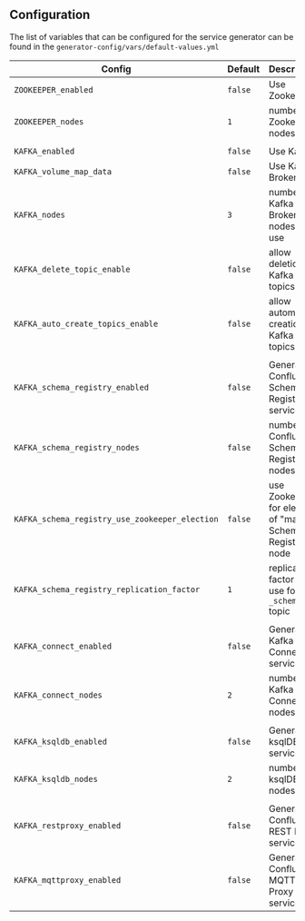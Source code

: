 ## Configuration

The list of variables that can be configured for the service generator can be found in the `generator-config/vars/default-values.yml`


Config        |  Default | Description
------------- | ---------| -----------------
`ZOOKEEPER_enabled`   | `false` | Use Zookeeper
`ZOOKEEPER_nodes`   | `1` | number of Zookeeper nodes
 | | 
`KAFKA_enabled`   | `false` | Use Kafka 
`KAFKA_volume_map_data`   | `false` | Use Kafka Broker
`KAFKA_nodes`   | `3` | number of Kafka Broker nodes to use
`KAFKA_delete_topic_enable`   | `false` | allow deletion of Kafka topics
`KAFKA_auto_create_topics_enable`  | `false` | allow automatic creation of Kafka topics
 | | 
`KAFKA_schema_registry_enabled`  | `false` | Generate Confluent Schema Registry service
`KAFKA_schema_registry_nodes`  | `false` | number of Confluent Schema Registry nodes
`KAFKA_schema_registry_use_zookeeper_election`  | `false` | use Zookeeper for election of "master" Schema Registry node
`KAFKA_schema_registry_replication_factor`  | `1` | replication factor to use for the `_schemas` topic
 | | 
`KAFKA_connect_enabled`  | `false` | Generate Kafka Connect service
`KAFKA_connect_nodes`   | `2` | number of Kafka Connect nodes
 | | 
`KAFKA_ksqldb_enabled`  | `false` | Generate ksqlDB service
`KAFKA_ksqldb_nodes`   | `2` | number of ksqlDB nodes
 | | 
`KAFKA_restproxy_enabled`  | `false` | Generate Confluent REST Proxy service
`KAFKA_mqttproxy_enabled`  | `false` | Generate Confluent MQTT Proxy service

